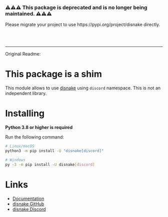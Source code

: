 <p align="center">
    <h3>⚠️⚠️⚠️ This package is deprecated and is no longer being maintained. ⚠️⚠️⚠️</h3>
    Please migrate your project to use https://pypi.org/project/disnake directly.
</p>

<br/>
<br/>

---

Original Readme:

# This package is a shim

This module allows to use [disnake](https://github.com/DisnakeDev/disnake) using `discord` namespace. This is not an independent library.

# Installing

**Python 3.8 or higher is required**

Run the following command:

```sh
# Linux/macOS
python3 -m pip install -U "disnake[discord]"

# Windows
py -3 -m pip install -U disnake[discord]
```

# Links

- [Documentation](https://docs.disnake.dev/en/latest)
- [disnake GitHub](https://github.com/DisnakeDev/disnake)
- [disnake Discord](https://discord.gg/disnake)
